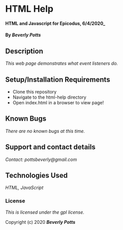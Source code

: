 # HTML Help

####  HTML and Javascript for Epicodus, 6/4/2020_
#### 
#### By _**Beverly Potts**_

## Description

_This web page demonstrates what event listeners do._

## Setup/Installation Requirements

* Clone this repository
* Navigate to the html-help directory
* Open index.html in a browser to view page!


## Known Bugs

_There are no known bugs at this time._

## Support and contact details

_Contact: pottsbeverly@gmail.com_

## Technologies Used

_HTML, JavaScript_

### License

*This is licensed under the gpl license.*

Copyright (c) 2020  **_Beverly Potts_**